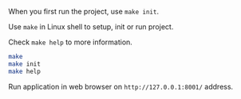 When you first run the project, use `make init`.

Use `make` in Linux shell to setup, init or run project.

Check `make help` to more information.

```bash
make
make init
make help
```

Run application in web browser on `http://127.0.0.1:8001/` address.
